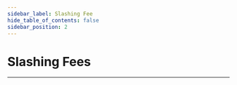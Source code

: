 ```yaml
---
sidebar_label: Slashing Fee
hide_table_of_contents: false
sidebar_position: 2
---
```


# Slashing Fees
---